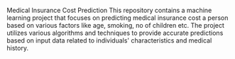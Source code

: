 
Medical Insurance Cost Prediction
This repository contains a machine learning project that focuses on predicting medical insurance cost a person based on various factors like age, smoking, no of children etc. The project utilizes various algorithms and techniques to provide accurate predictions based on input data related to individuals' characteristics and medical history.

